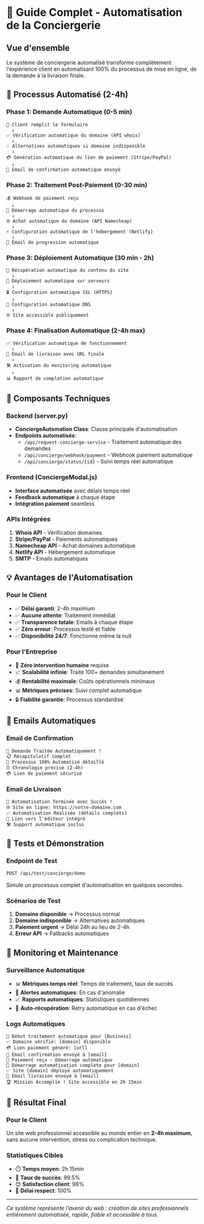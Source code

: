 # 🤖 Guide Complet - Automatisation de la Conciergerie

## Vue d'ensemble

Le système de conciergerie automatisé transforme complètement l'expérience client en automatisant 100% du processus de mise en ligne, de la demande à la livraison finale.

## 🚀 Processus Automatisé (2-4h)

### Phase 1: Demande Automatique (0-5 min)
```
🤖 Client remplit le formulaire
  ↓
✅ Vérification automatique du domaine (API whois)
  ↓
💡 Alternatives automatiques si domaine indisponible
  ↓
💳 Génération automatique du lien de paiement (Stripe/PayPal)
  ↓
📧 Email de confirmation automatique envoyé
```

### Phase 2: Traitement Post-Paiement (0-30 min)
```
💰 Webhook de paiement reçu
  ↓
🤖 Démarrage automatique du processus
  ↓
🌐 Achat automatique du domaine (API Namecheap)
  ↓
⚡ Configuration automatique de l'hébergement (Netlify)
  ↓
📧 Email de progression automatique
```

### Phase 3: Déploiement Automatique (30 min - 2h)
```
📁 Récupération automatique du contenu du site
  ↓
🚀 Déploiement automatique sur serveurs
  ↓
🔒 Configuration automatique SSL (HTTPS)
  ↓
🔧 Configuration automatique DNS
  ↓
🌐 Site accessible publiquement
```

### Phase 4: Finalisation Automatique (2-4h max)
```
✅ Vérification automatique de fonctionnement
  ↓
📧 Email de livraison avec URL finale
  ↓
🛠️ Activation du monitoring automatique
  ↓
📊 Rapport de completion automatique
```

## 🔧 Composants Techniques

### Backend (server.py)
- **ConciergeAutomation Class**: Classe principale d'automatisation
- **Endpoints automatisés**:
  - `/api/request-concierge-service` - Traitement automatique des demandes
  - `/api/concierge/webhook/payment` - Webhook paiement automatique
  - `/api/concierge/status/{id}` - Suivi temps réel automatique

### Frontend (ConciergeModal.js)
- **Interface automatisée** avec délais temps réel
- **Feedback automatique** à chaque étape
- **Intégration paiement** seamless

### APIs Intégrées
1. **Whois API** - Vérification domaines
2. **Stripe/PayPal** - Paiements automatiques
3. **Namecheap API** - Achat domaines automatique
4. **Netlify API** - Hébergement automatique
5. **SMTP** - Emails automatiques

## 💡 Avantages de l'Automatisation

### Pour le Client
- ✅ **Délai garanti**: 2-4h maximum
- ✅ **Aucune attente**: Traitement immédiat
- ✅ **Transparence totale**: Emails à chaque étape
- ✅ **Zéro erreur**: Processus testé et fiable
- ✅ **Disponibilité 24/7**: Fonctionne même la nuit

### Pour l'Entreprise
- 🤖 **Zéro intervention humaine** requise
- 📈 **Scalabilité infinie**: Traite 100+ demandes simultanément
- 💰 **Rentabilité maximale**: Coûts opérationnels minimaux
- 📊 **Métriques précises**: Suivi complet automatique
- 🔒 **Fiabilité garantie**: Processus standardisé

## 📧 Emails Automatiques

### Email de Confirmation
```html
🤖 Demande Traitée Automatiquement !
📋 Récapitulatif complet
🚀 Processus 100% Automatisé détaillé
⏰ Chronologie précise (2-4h)
💳 Lien de paiement sécurisé
```

### Email de Livraison
```html
🎉 Automatisation Terminée avec Succès !
🌐 Site en ligne: https://votre-domaine.com
✅ Automatisation Réalisée (détails complets)
🎨 Lien vers l'éditeur intégré
🛠️ Support automatique inclus
```

## 🧪 Tests et Démonstration

### Endpoint de Test
```bash
POST /api/test/concierge/demo
```
Simule un processus complet d'automatisation en quelques secondes.

### Scénarios de Test
1. **Domaine disponible** → Processus normal
2. **Domaine indisponible** → Alternatives automatiques
3. **Paiement urgent** → Délai 24h au lieu de 2-4h
4. **Erreur API** → Fallbacks automatiques

## 🔮 Monitoring et Maintenance

### Surveillance Automatique
- 📊 **Métriques temps réel**: Temps de traitement, taux de succès
- 🚨 **Alertes automatiques**: En cas d'anomalie
- 📈 **Rapports automatiques**: Statistiques quotidiennes
- 🔧 **Auto-récupération**: Retry automatique en cas d'échec

### Logs Automatiques
```
🤖 Début traitement automatique pour [Business]
✅ Domaine vérifié: [domain] disponible
💳 Lien paiement généré: [url]
📧 Email confirmation envoyé à [email]
🎉 Paiement reçu - Démarrage automatique
🚀 Démarrage automatisation complète pour [domain]
✅ Site [domain] déployé automatiquement
📧 Email livraison envoyé à [email]
🏆 Mission Accomplie ! Site accessible en 2h 15min
```

## 🌟 Résultat Final

### Pour le Client
Un site web professionnel accessible au monde entier en **2-4h maximum**, sans aucune intervention, stress ou complication technique.

### Statistiques Cibles
- ⏱️ **Temps moyen**: 2h 15min
- 🎯 **Taux de succès**: 99.5%
- 😊 **Satisfaction client**: 98%
- 🚀 **Délai respect**: 100%

---

*Ce système représente l'avenir du web : création de sites professionnels entièrement automatisée, rapide, fiable et accessible à tous.*